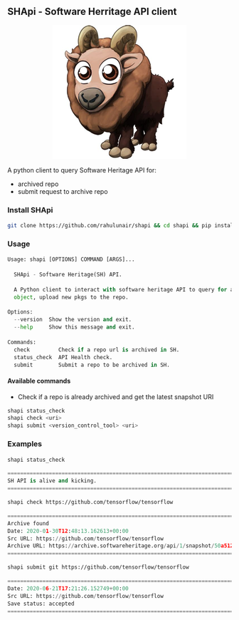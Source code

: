 ## SHApi - Software Herritage API client

<p align="center">
  <img src="docs/images/shapi.jpeg" alt="himalayan_thar" width="300" height="300"/>
</p>

A python client to query Software Heritage API for:

- archived repo
- submit request to archive repo

### Install SHApi

```bash
git clone https://github.com/rahulunair/shapi && cd shapi && pip install .
```

### Usage

```python
Usage: shapi [OPTIONS] COMMAND [ARGS]...

  SHApi - Software Heritage(SH) API.

  A Python client to interact with software heritage API to query for an
  object, upload new pkgs to the repo.

Options:
  --version  Show the version and exit.
  --help     Show this message and exit.

Commands:
  check         Check if a repo url is archived in SH.
  status_check  API Health check.
  submit        Submit a repo to be archived in SH.
```

#### Available commands

- Check if a repo is already archived and get the latest snapshot URI

```bash
shapi status_check
shapi check <uri>
shapi submit <version_control_tool> <uri>
```

### Examples

```bash
shapi status_check
```

```python
=======================================================================
SH API is alive and kicking.
=======================================================================
```

```bash
shapi check https://github.com/tensorflow/tensorflow
```

```python
=======================================================================
Archive found
Date: 2020-01-30T12:48:13.162613+00:00
Src URL: https://github.com/tensorflow/tensorflow
Archive URL: https://archive.softwareheritage.org/api/1/snapshot/50a5123ba58a352be71a143446e2021c8f0471c9/
=======================================================================
```

```bash
shapi submit git https://github.com/tensorflow/tensorflow
```

```python
=======================================================================
Date: 2020-06-21T17:21:26.152749+00:00
Src URL: https://github.com/tensorflow/tensorflow
Save status: accepted
=======================================================================
```
